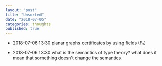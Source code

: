 ```yaml
---
layout: "post"
title: "Unsorted"
date: "2018-07-05"
categories: thoughts
published: true
---
```



<div class="references" markdown="1">

- 2018-07-06 13:30 planar graphs certificates by using fields (F₂)

- 2018-07-06 13:30 what is the semantics of type theory? what does it mean that something doesn't change the semantics.

</div>

